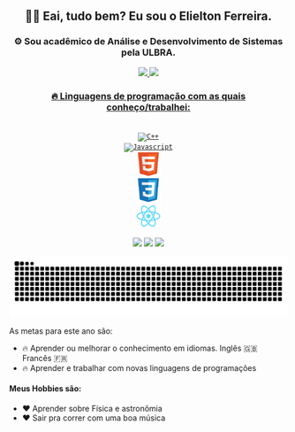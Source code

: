 <div align="center">
  
  ## ✌🏼 Eai, tudo bem?  Eu sou o **Elielton** **Ferreira.** 
  ### ⚙️ Sou acadêmico de **Análise  e Desenvolvimento de Sistemas pela ULBRA.** 
  <a href="https://github.com/elioferreira">
  <img height="150em" src="https://github-readme-stats.vercel.app/api?username=elioferreira&show_icons=true&theme=dark&include_all_commits=true&count_private=true"/>
  <img height="150em" src="https://github-readme-stats.vercel.app/api/top-langs/?username=rafaballerini&layout=compact&langs_count=7&theme=dark"/>

  ### 🔥 **Linguagens de programação** com as quais conheço/trabalhei:
  <code> <img height="44" src="https://user-images.githubusercontent.com/101156218/164949594-798025ed-50c1-4b4a-a2f1-5bad4df3bc91.png" alt="C++"/></code>
  <code> <img height="44" src="https://cdn.jsdelivr.net/gh/devicons/devicon/icons/javascript/javascript-original.svg" alt="Javascript" /></code>
  <code> <img height="44" src="https://raw.githubusercontent.com/devicons/devicon/master/icons/html5/html5-original.svg" alt="Html" /></code>
  <code> <img height="44" src="https://raw.githubusercontent.com/devicons/devicon/master/icons/css3/css3-original.svg" alt="CSS" /></code>
  <code> <img height="44" src="https://raw.githubusercontent.com/devicons/devicon/master/icons/react/react-original.svg" alt=React/></code>
  
 
  <a href="https://www.instagram.com/ellieltonferreira/" target="_blank"><img src="https://img.shields.io/badge/-Instagram-%23E4405F?style=for-the-badge&logo=instagram&logoColor=white" target="_blank"></a>
  <a href="https://www.linkedin.com/in/elielton-ferreira-192084210/" target="_blank"><img src="https://img.shields.io/badge/-LinkedIn-%230077B5?style=for-the-badge&logo=linkedin&logoColor=white" target="_blank"></a> 
  <a href = "mailto:elieltonferreirahf@outlook.com"><img src="https://img.shields.io/badge/-email-%23333?style=for-the-badge&logo=gmail&logoColor=white" target="_blank"></a>

  ![Snake animation](https://github.com/elioferreira/elioferreira/blob/output/github-contribution-grid-snake.svg)

<div align="left"  
     
  #### As metas para este ano são:
  - 🔥 Aprender ou melhorar o conhecimento em idiomas. Inglês 🇬🇧󠁧󠁢 Francês 🇫🇷
  - 🔥 Aprender e trabalhar com novas linguagens de programações
    
  #### Meus Hobbies são:
  - ❤️ Aprender sobre Física e astronômia
  - ❤️ Sair pra correr com uma boa música     

</div>
